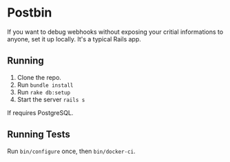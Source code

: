 # Postbin

If you want to debug webhooks without exposing your critial informations
to anyone, set it up locally. It's a typical Rails app.

## Running

1. Clone the repo.
2. Run `bundle install`
3. Run `rake db:setup`
4. Start the server `rails s`

If requires PostgreSQL.

## Running Tests
Run `bin/configure` once, then `bin/docker-ci`.

